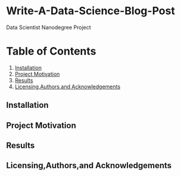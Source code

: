 # Write-A-Data-Science-Blog-Post

Data Scientist Nanodegree Project

# Table of Contents

1. [Installation](#Installation)
2. [Project Motivation](#Project-Motivation)
3. [Results](#Results)
4. [Licensing,Authors,and Acknowledgements](#Licensing,Authors,and-Acknowledgements)



## Installation



## Project Motivation

## Results


## Licensing,Authors,and Acknowledgements
